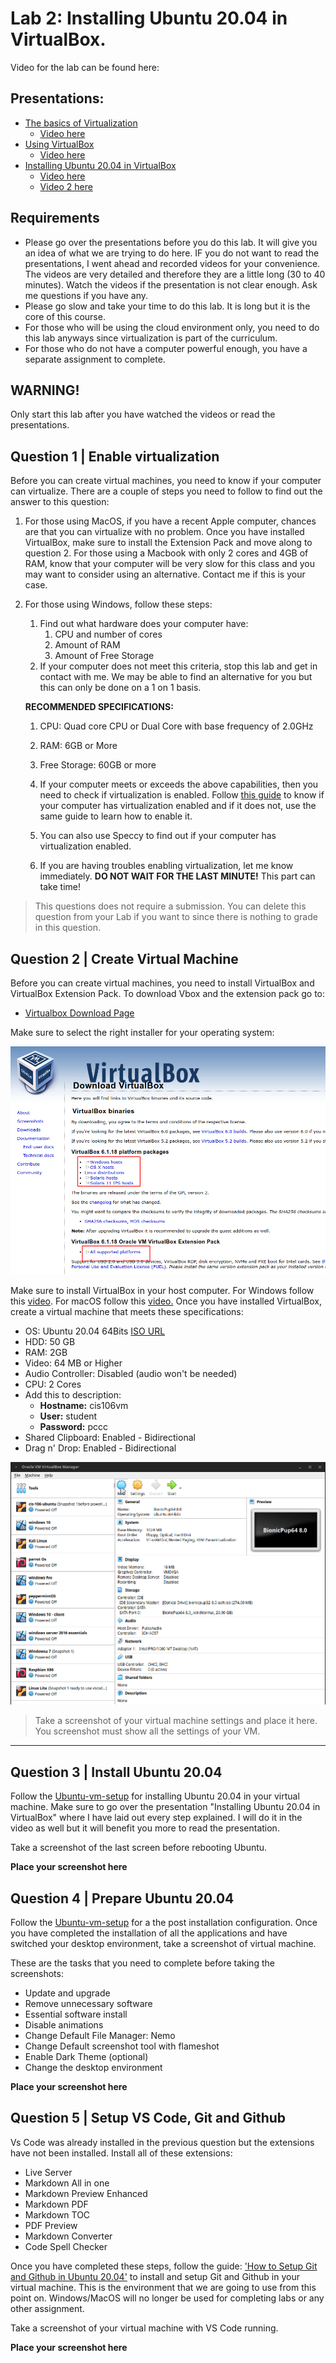 # Lab 2: Installing Ubuntu 20.04 in VirtualBox.
Video for the lab can be found here:


## Presentations:
* [The basics of Virtualization](https://docs.google.com/presentation/d/e/2PACX-1vSwjKH4jswd7r2OV_C-b4K1LJlAhdScHVvgDAtZgb1J6kpPoYkQIxZpjYqg_4bbPClbh85VVvbKzJV1/pub?start=false&loop=false&delayms=3000&slide=id.p1)
  * [Video here](https://youtu.be/_HnwxnvS-8w)
* [Using VirtualBox](https://docs.google.com/presentation/d/e/2PACX-1vTwJsImCvHoM2mQX6c5E2J11NPKGE90ip6kWV_LMPDCKQTG1QtcKTUGmsqkV1vKXdCUFtz66qan4PjJ/pub?start=false&loop=false&delayms=3000&slide=id.p)
  * [Video here](https://youtu.be/cMRqcbx8JTs)
* [Installing Ubuntu 20.04 in VirtualBox](https://docs.google.com/presentation/d/e/2PA*CX-1vQVjjsIYAyyDF9-yjC4tpfuKwFz3HPGCTFUH4KkUMeE7Ka7A_TD60kv-bx4wcReZGbqAp_KnbS260oZ/pub?start=false&loop=false&delayms=3000&slide=id.g52c6da636c_0_0)
   * [Video here](https://youtu.be/2MEN_IX8gJ8)
   * [Video 2 here](https://youtu.be/02kB7mpEW38)

## Requirements
* Please go over the presentations before you do this lab. It will give you an idea of what we are trying to do here. IF you do not want to read the presentations, I went ahead and recorded videos for your convenience. The videos are very detailed and therefore they are a little long (30 to 40 minutes). Watch the videos if the presentation is not clear enough. Ask me questions if you have any. 
* Please go slow and take your time to do this lab. It is long but it is the core of this course. 
* For those who will be using the cloud environment only, you need to do this lab anyways since virtualization is part of the curriculum.
* For those who do not have a computer powerful enough, you have a separate assignment to complete.

## WARNING! 
Only start this lab after you have watched the videos or read the presentations.


## Question 1 | Enable virtualization
Before you can create virtual machines, you need to know if your computer can virtualize. There are a couple of steps you need to follow to find out the answer to this question:

1. For those using MacOS, if you have a recent Apple computer, chances are that you can virtualize with no problem. Once you have installed VirtualBox, make sure to install the Extension Pack and move along to question 2. For those using a Macbook with only 2 cores and 4GB of RAM, know that your computer will be very slow for this class and you may want to consider using an alternative. Contact me if this is your case. 
   
2. For those using Windows, follow these steps:
   1. Find out what hardware does your computer have:
      1. CPU and number of cores
      2. Amount of RAM
      3. Amount of Free Storage
   2. If your computer does not meet this criteria, stop this lab and get in contact with me. We may be able to find an alternative for you but this can only be done on a 1 on 1 basis.
   
   **RECOMMENDED SPECIFICATIONS:**
      1. CPU: Quad core CPU or Dual Core with base frequency of 2.0GHz
      2. RAM: 6GB or More
      3. Free Storage: 60GB or more
   
   1. If your computer meets or exceeds the above capabilities, then you need to check if virtualization is enabled. Follow [this guide](https://support.bluestacks.com/hc/en-us/articles/115003174386-How-to-enable-Virtualization-VT-on-Windows-10-for-BlueStacks-4) to know if your computer has virtualization enabled and if it does not, use the same guide to learn how to enable it.
   2. You can also use Speccy to find out if your computer has virtualization enabled.
   3. If you are having troubles enabling virtualization, let me know immediately. **DO NOT WAIT FOR THE LAST MINUTE!** This part can take time!
   
> This questions does not require a submission. You can delete this question from your Lab if you want to since there is nothing to grade in this question.

## Question 2 | Create Virtual Machine
Before you can create virtual machines, you need to install VirtualBox and VirtualBox Extension Pack. To download Vbox and the extension pack go to:

* [Virtualbox Download Page](https://www.virtualbox.org/wiki/Downloads)

Make sure to select the right installer for your operating system:

![VirtualBox Download page](../imgs/vboxdownloadpage.png)

Make sure to install VirtualBox in your host computer. For Windows follow this [video](https://www.youtube.com/watch?v=2lGmCwpFYi8). For macOS follow this [video.](https://www.youtube.com/watch?v=fyx53lJyAoc) Once you have installed VirtualBox, create a virtual machine that meets these specifications:
* OS: Ubuntu 20.04 64Bits [ISO URL](https://ubuntu.com/download/desktop) 
* HDD: 50 GB
* RAM: 2GB
* Video: 64 MB or Higher
* Audio Controller: Disabled (audio won't be needed)
* CPU: 2 Cores
* Add this to description:
  * **Hostname:** cis106vm
  * **User:** student
  * **Password:** pccc
* Shared Clipboard: Enabled - Bidirectional
* Drag n' Drop: Enabled - Bidirectional

![Create VM](../imgs/createVM.gif)


> Take a screenshot of your virtual machine settings and place it here. You screenshot must show all the settings of your VM.

---
## Question 3 |  Install Ubuntu 20.04
Follow the [Ubuntu-vm-setup](../guides/Ubuntu-vm-setup.md) for installing Ubuntu 20.04 in your virtual machine. Make sure to go over the presentation "Installing Ubuntu 20.04 in VirtualBox" where I have laid out every step explained. I will do it in the video as well but it will benefit you more to read the presentation. 

Take a screenshot of the last screen before rebooting Ubuntu.

**Place your screenshot here**


## Question 4 | Prepare Ubuntu 20.04 
Follow the [Ubuntu-vm-setup](../guides/Ubuntu-vm-setup.md) for a the post installation configuration. Once you have completed the installation of all the applications and have switched your desktop environment, take a screenshot of virtual machine.

These are the tasks that you need to complete before taking the screenshots:
* Update and upgrade
* Remove unnecessary software
* Essential software install
* Disable animations
* Change Default File Manager: Nemo
* Change Default screenshot tool with flameshot
* Enable Dark Theme (optional)
* Change the desktop environment

**Place your screenshot here**


## Question 5 | Setup VS Code, Git and Github
Vs Code was already installed in the previous question but the extensions have not been installed. Install all of these extensions:
* Live Server
* Markdown All in one
* Markdown Preview Enhanced
* Markdown PDF
* Markdown TOC
* PDF Preview
* Markdown Converter
* Code Spell Checker

Once you have completed these steps, follow the guide: ['How to Setup Git and Github in Ubuntu 20.04'](../guides/Ubuntu%20Github%20Setup.md) to install and setup Git and Github in your virtual machine. This is the environment that we are going to use from this point on. Windows/MacOS will no longer be used for completing labs or any other assignment.

Take a screenshot of your virtual machine with VS Code running.

**Place your screenshot here**